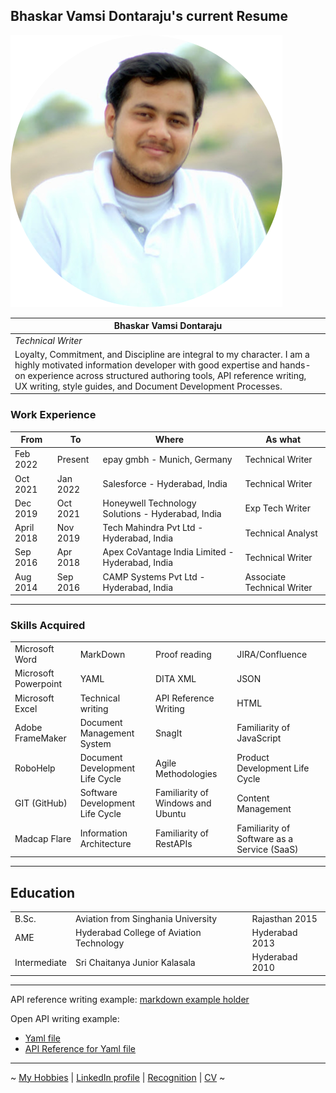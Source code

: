 ## Bhaskar Vamsi Dontaraju's current Resume

![Vamsi Profile Picture](Images/vamsi.png)

|       Bhaskar Vamsi Dontaraju     |
| ---- |
|   _Technical Writer_   |
|    Loyalty, Commitment, and Discipline are integral to my character. I am a highly motivated information developer with good expertise and hands-on experience across structured authoring tools, API reference writing, UX writing, style guides, and Document Development Processes.   |

### Work Experience

| From | To | Where | As what |
| --- | --- | --- | --- |
| Feb 2022 | Present | epay gmbh - Munich, Germany | Technical Writer |
| Oct 2021 | Jan 2022 | Salesforce - Hyderabad, India | Technical Writer |
| Dec 2019 | Oct 2021 | Honeywell Technology Solutions - Hyderabad, India | Exp Tech Writer |
| April 2018 | Nov 2019 | Tech Mahindra Pvt Ltd - Hyderabad, India | Technical Analyst |
| Sep 2016 | Apr 2018 | Apex CoVantage India Limited - Hyderabad, India | Technical Writer |
| Aug 2014 | Sep 2016 | CAMP Systems Pvt Ltd - Hyderabad, India | Associate Technical Writer |

***

### Skills Acquired

|                    |                               |                                 |                                           |
| -------------------- | ------------------------------- | --------------------------------- | ------------------------------------------- |
| Microsoft Word       | MarkDown                        | Proof reading                     | JIRA/Confluence                             |
| Microsoft Powerpoint | YAML                            | DITA XML                          | JSON                                        |
| Microsoft Excel      | Technical writing               | API Reference Writing             | HTML                                        |
| Adobe FrameMaker     | Document Management System      | SnagIt                            | Familiarity of JavaScript                   |
| RoboHelp             | Document Development Life Cycle | Agile Methodologies               | Product Development Life Cycle              |
| GIT (GitHub)         | Software Development Life Cycle | Familiarity of Windows and Ubuntu | Content Management                          |
| Madcap Flare         | Information Architecture        | Familiarity of RestAPIs           | Familiarity of Software as a Service (SaaS) |

* * *

## Education

|   |   |   |
| - | - | - |
| B.Sc. | Aviation from Singhania University| Rajasthan 2015|
| AME | Hyderabad College of Aviation Technology | Hyderabad 2013 |
| Intermediate | Sri Chaitanya Junior Kalasala | Hyderabad 2010 |

* * *

API reference writing example: [markdown example holder](https://dbvamsi.github.io/markdown) 

Open API writing example:
- [Yaml file](https://github.com/DBVamsi/markdown/blob/master/Freddys%20Candyshop%20OAS%20file.yml)
- [API Reference for Yaml file](https://documenter.getpostman.com/view/15482145/TzRLmqYY) 

***

~
 [My Hobbies](hobbies.html) \| [LinkedIn profile](https://www.linkedin.com/in/bvdontaraju/) \| [Recognition](bravo.html)  \|  [CV](/CV/Bhaskar%20-%20Resume.pdf) ~